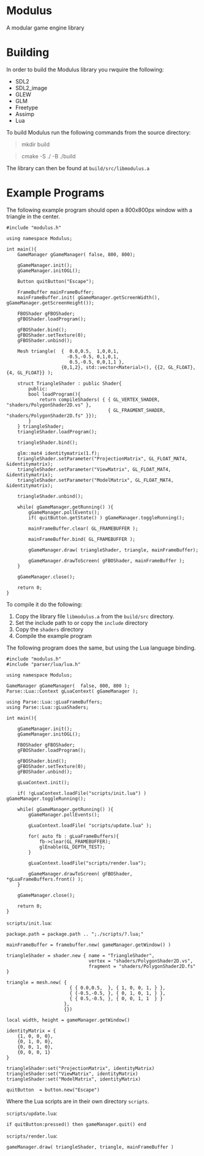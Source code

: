 # Modulus

A modular game engine library 

# Building

In order to build the Modulus library you rwquire the following:
 * SDL2
 * SDL2_image
 * GLEW
 * GLM
 * Freetype
 * Assimp
 * Lua 
 
To build Modulus run the following commands from the source directory:

> mkdir build

> cmake -S ./ -B ./build

The library can then be found at `build/src/libmodulus.a`

# Example Programs

The following example program should open a 800x800px window with a triangle in the center.
```
#include "modulus.h"

using namespace Modulus;

int main(){
	GameManager gGameManager( false, 800, 800);
	
	gGameManager.init();
	gGameManager.initOGL();
	
	Button quitButton("Escape");

	FrameBuffer mainFrameBuffer;
	mainFrameBuffer.init( gGameManager.getScreenWidth(), gGameManager.getScreenHeight());
	
	FBOShader gFBOShader;
	gFBOShader.loadProgram();

	gFBOShader.bind();
	gFBOShader.setTexture(0);
	gFBOShader.unbind();
	
	Mesh triangle(  {  0.0,0.5,  1,0,0,1,  
					  -0.5,-0.5, 0,1,0,1,  
					   0.5,-0.5, 0,0,1,1 }, 
					{0,1,2}, std::vector<Material>(), {{2, GL_FLOAT}, {4, GL_FLOAT}} );
	
	struct TriangleShader : public Shader{
		public:
		bool loadProgram(){ 
			return compileShaders( { { GL_VERTEX_SHADER, "shaders/PolygonShader2D.vs" },
									 { GL_FRAGMENT_SHADER, "shaders/PolygonShader2D.fs" }});
		}
	} triangleShader;
	triangleShader.loadProgram();

	triangleShader.bind();

	glm::mat4 identitymatrix(1.f);
	triangleShader.setParameter("ProjectionMatrix", GL_FLOAT_MAT4, &identitymatrix);
	triangleShader.setParameter("ViewMatrix", GL_FLOAT_MAT4, &identitymatrix);
	triangleShader.setParameter("ModelMatrix", GL_FLOAT_MAT4, &identitymatrix);

	triangleShader.unbind();

	while( gGameManager.getRunning() ){
		gGameManager.pollEvents();
		if( quitButton.getState() ) gGameManager.toggleRunning();

		mainFrameBuffer.clear( GL_FRAMEBUFFER );
		
		mainFrameBuffer.bind( GL_FRAMEBUFFER );

		gGameManager.draw( triangleShader, triangle, mainFrameBuffer);
	
		gGameManager.drawToScreen( gFBOShader, mainFrameBuffer );
	}

	gGameManager.close();

	return 0;
}

```
To compile it do the following:
 1. Copy the library file `libmodulus.a` from the `build/src` directory.
 2. Set the include path to or copy the `include` directory
 3. Copy the `shaders` directory
 4. Compile the example program

The following program does the same, but using the Lua language binding.
```
#include "modulus.h"
#include "parser/lua/lua.h"

using namespace Modulus;

GameManager gGameManager(  false, 800, 800 );
Parse::Lua::Context gLuaContext( gGameManager );

using Parse::Lua::gLuaFrameBuffers;
using Parse::Lua::gLuaShaders;

int main(){

	gGameManager.init();
	gGameManager.initOGL();
	
	FBOShader gFBOShader;
	gFBOShader.loadProgram();

	gFBOShader.bind();
	gFBOShader.setTexture(0);
	gFBOShader.unbind();
	
	gLuaContext.init();

	if( !gLuaContext.loadFile("scripts/init.lua") ) gGameManager.toggleRunning();

	while( gGameManager.getRunning() ){
		gGameManager.pollEvents();
		
		gLuaContext.loadFile( "scripts/update.lua" );

		for( auto fb : gLuaFrameBuffers){
			fb->clear(GL_FRAMEBUFFER);
			glEnable(GL_DEPTH_TEST);
		}

		gLuaContext.loadFile("scripts/render.lua");

		gGameManager.drawToScreen( gFBOShader, *gLuaFrameBuffers.front() );
	}

	gGameManager.close();

	return 0;
}
```

`scripts/init.lua`:
```
package.path = package.path .. ";./scripts/?.lua;"

mainFrameBuffer = framebuffer.new( gameManager.getWindow() )

triangleShader = shader.new { name = "TriangleShader", 
							  vertex = "shaders/PolygonShader2D.vs", 
							  fragment = "shaders/PolygonShader2D.fs" }

triangle = mesh.new( { 
					   { { 0.0,0.5,  }, { 1, 0, 0, 1, } },  
					   { {-0.5,-0.5, }, { 0, 1, 0, 1, } },  
					   { { 0.5,-0.5, }, { 0, 0, 1, 1  } }
					 }, 
					 {})
					 
local width, height = gameManager.getWindow()

identityMatrix = { 
	{1, 0, 0, 0},
	{0, 1, 0, 0},
	{0, 0, 1, 0},
	{0, 0, 0, 1}
}

triangleShader:set("ProjectionMatrix", identityMatrix)
triangleShader:set("ViewMatrix", identityMatrix)
triangleShader:set("ModelMatrix", identityMatrix)

quitButton  = button.new("Escape")
```
Where the Lua scripts are in their own directory `scripts`.

`scripts/update.lua`:
```
if quitButton:pressed() then gameManager.quit() end
```

`scripts/render.lua`:
```
gameManager.draw( triangleShader, triangle, mainFrameBuffer )
```

